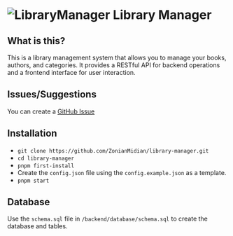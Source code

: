 # ![LibraryManager](./frontend/static/favicon.ico) Library Manager

## What is this?

This is a library management system that allows you to manage your books, authors, and categories. It provides a RESTful API for backend operations and a frontend interface for user interaction.

## Issues/Suggestions

You can create a [GitHub Issue](https://github.com/ZonianMidian/library-manager/issues)

## Installation

- `git clone https://github.com/ZonianMidian/library-manager.git`
- `cd library-manager`
- `pnpm first-install`
- Create the `config.json` file using the `config.example.json` as a template.
- `pnpm start`

## Database

Use the `schema.sql` file in `/backend/database/schema.sql` to create the database and tables.
